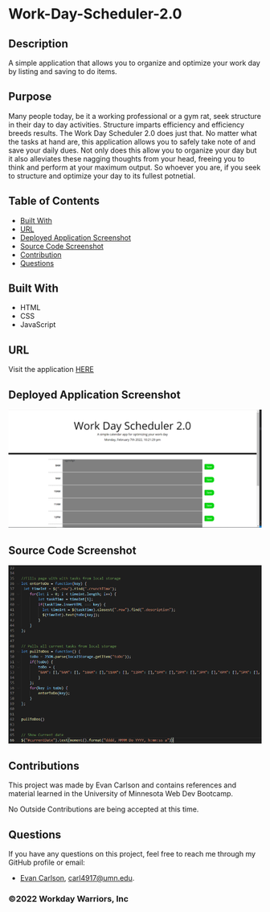 # Work-Day-Scheduler-2.0
  
## Description
A simple application that allows you to organize and optimize your work day by listing and saving to do items.

## Purpose
Many people today, be it a working professional or a gym rat, seek structure in their day to day activities. Structure imparts efficiency and efficiency breeds results. The Work Day Scheduler 2.0 does just that. No matter what the tasks at hand are, this application allows you to safely take note of and save your daily dues. Not only does this allow you to organize your day but it also alleviates these nagging thoughts from your head, freeing you to think and perform at your maximum output. So whoever you are, if you seek to structure and optimize your day to its fullest potnetial.

## Table of Contents
- [Built With](#languages)
- [URL](#url)
- [Deployed Application Screenshot](#App)
- [Source Code Screenshot](#Code)
- [Contribution](#contributing)
- [Questions](#questions)

## Built With
* HTML
* CSS
* JavaScript

## URL
Visit the application [HERE](https://epc318.github.io/Work-Day-Scheduler-2.0/)

## Deployed Application Screenshot
![Full page screenshot](Develop/images/screenshot.PNG)

## Source Code Screenshot
![Full page screenshot](Develop/images/source_code_ex.PNG)

## Contributions
This project was made by Evan Carlson and contains references and material learned in the University of Minnesota Web Dev Bootcamp.

No Outside Contributions are being accepted at this time.

## Questions
If you have any questions on this project, feel free to reach me through my GitHub profile or email:
- [Evan Carlson](https://github.com/epc318), carl4917@umn.edu.


### ©️2022 Workday Warriors, Inc